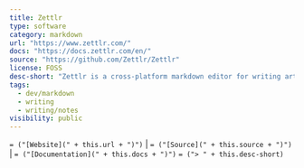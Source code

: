 ```yaml
---
title: Zettlr
type: software
category: markdown
url: "https://www.zettlr.com/"
docs: "https://docs.zettlr.com/en/"
source: "https://github.com/Zettlr/Zettlr"
license: FOSS
desc-short: "Zettlr is a cross-platform markdown editor for writing articles, ebooks, and general content. It is inspired by the [Zettelkasten](https://en.wikipedia.org/wiki/Zettelkasten \"wikipedia:Zettelkasten\") system for note-taking and personal knowledge management. It supports autocorrection, snippets, localization, math formulae, citations, presentations (through reveal.js framework), and custom templates.\n"
tags:
  - dev/markdown
  - writing
  - writing/notes
visibility: public
---
```

`= ("[Website](" + this.url + ")")` |  `= ("[Source](" + this.source + ")")` | `= ("[Documentation](" + this.docs + ")")`
`= ("> " + this.desc-short)`
